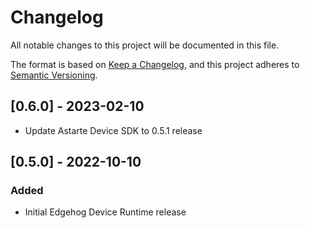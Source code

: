 # Changelog
All notable changes to this project will be documented in this file.

The format is based on [Keep a Changelog](https://keepachangelog.com/en/1.0.0/),
and this project adheres to [Semantic Versioning](https://semver.org/spec/v2.0.0.html).

## [0.6.0] - 2023-02-10
- Update Astarte Device SDK to 0.5.1 release

## [0.5.0] - 2022-10-10
### Added
- Initial Edgehog Device Runtime release
